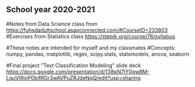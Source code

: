 
## School year 2020-2021 ##

#Notes from Data Science class from https://fuhsdadultschool.asapconnected.com/#CourseID=233803 
#Exercises from Statistics class https://stepik.org/course/76/syllabus

#These notes are intended for myself and my classmates
#Concepts:
numpy, pandas, matplotlib, regex, scipy.stats, statsmodels, anova, seaborn

#Final project "Text Classification Modeling" slide deck https://docs.google.com/presentation/d/138pN7lY0qw8M-LquVl9jnP0bifRGr3wAVPuZRJdeNqQ/edit?usp=sharing

